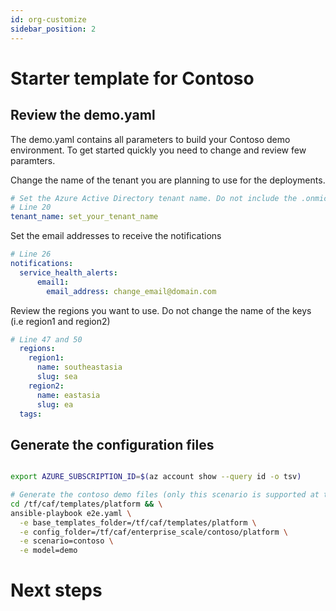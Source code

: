 ```yaml
---
id: org-customize
sidebar_position: 2
---
```

# Starter template for Contoso

## Review the demo.yaml

The demo.yaml contains all parameters to build your Contoso demo environment. To get started quickly you need to change and review few paramters.

Change the name of the tenant you are planning to use for the deployments.
```yaml
# Set the Azure Active Directory tenant name. Do not include the .onmicrosoft.com
# Line 20
tenant_name: set_your_tenant_name
```

Set the email addresses to receive the notifications
```yaml
# Line 26
notifications:
  service_health_alerts:
      email1:
        email_address: change_email@domain.com

```

Review the regions you want to use. Do not change the name of the keys (i.e region1 and region2)
```yaml
# Line 47 and 50
  regions:
    region1:
      name: southeastasia
      slug: sea
    region2:
      name: eastasia
      slug: ea
  tags:

```

## Generate the configuration files

```bash

export AZURE_SUBSCRIPTION_ID=$(az account show --query id -o tsv)

# Generate the contoso demo files (only this scenario is supported at the moment. More to come)
cd /tf/caf/templates/platform && \
ansible-playbook e2e.yaml \
  -e base_templates_folder=/tf/caf/templates/platform \
  -e config_folder=/tf/caf/enterprise_scale/contoso/platform \
  -e scenario=contoso \
  -e model=demo

```

# Next steps

